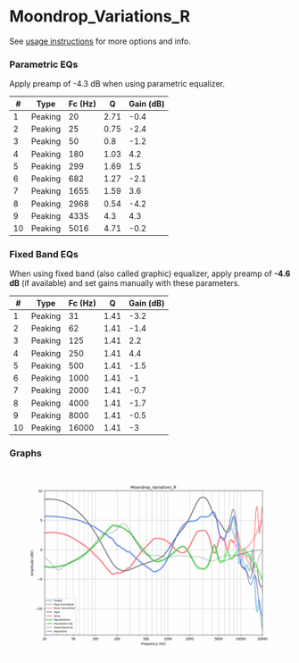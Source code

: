 # Moondrop_Variations_R
See [usage instructions](https://github.com/jaakkopasanen/AutoEq#usage) for more options and info.

### Parametric EQs
Apply preamp of -4.3 dB when using parametric equalizer.

|   # | Type    |   Fc (Hz) |    Q |   Gain (dB) |
|-----|---------|-----------|------|-------------|
|   1 | Peaking |        20 | 2.71 |        -0.4 |
|   2 | Peaking |        25 | 0.75 |        -2.4 |
|   3 | Peaking |        50 | 0.8  |        -1.2 |
|   4 | Peaking |       180 | 1.03 |         4.2 |
|   5 | Peaking |       299 | 1.69 |         1.5 |
|   6 | Peaking |       682 | 1.27 |        -2.1 |
|   7 | Peaking |      1655 | 1.59 |         3.6 |
|   8 | Peaking |      2968 | 0.54 |        -4.2 |
|   9 | Peaking |      4335 | 4.3  |         4.3 |
|  10 | Peaking |      5016 | 4.71 |        -0.2 |

### Fixed Band EQs
When using fixed band (also called graphic) equalizer, apply preamp of **-4.6 dB** (if available) and set gains manually with these parameters.

|   # | Type    |   Fc (Hz) |    Q |   Gain (dB) |
|-----|---------|-----------|------|-------------|
|   1 | Peaking |        31 | 1.41 |        -3.2 |
|   2 | Peaking |        62 | 1.41 |        -1.4 |
|   3 | Peaking |       125 | 1.41 |         2.2 |
|   4 | Peaking |       250 | 1.41 |         4.4 |
|   5 | Peaking |       500 | 1.41 |        -1.5 |
|   6 | Peaking |      1000 | 1.41 |        -1   |
|   7 | Peaking |      2000 | 1.41 |        -0.7 |
|   8 | Peaking |      4000 | 1.41 |        -1.7 |
|   9 | Peaking |      8000 | 1.41 |        -0.5 |
|  10 | Peaking |     16000 | 1.41 |        -3   |

### Graphs
![](./Moondrop_Variations_R.png)
